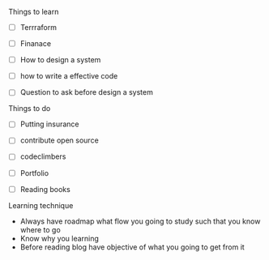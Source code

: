 


Things to learn
- [ ] Terrraform
- [ ] Finanace
- [ ] How to design a system
- [ ] how to write a effective code
- [ ] Question to ask before design a system



Things to do
- [ ] Putting insurance
- [ ] contribute open source 
- [ ] codeclimbers 
- [ ] Portfolio 
- [ ] Reading books



Learning technique
- Always have roadmap what flow you going to study such that you know where to go 
- Know why you learning
- Before reading blog have objective of what you going to get from it 

